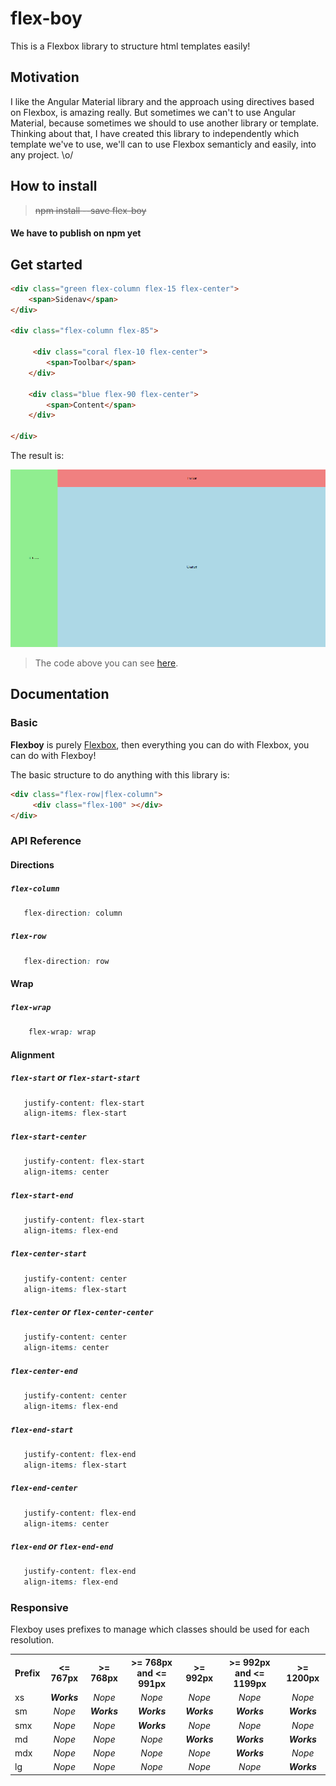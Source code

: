 # flex-boy
This is a Flexbox library to structure html templates easily!  

## Motivation
I like the Angular Material library and the approach using directives based on Flexbox, is amazing really. 
But sometimes we can't to use Angular Material, because sometimes we should to use another library or template. 
Thinking about that, I have created this library to independently which template we've to use, we'll can to use Flexbox semanticly and easily, into any project. \o/ 

## How to install 
> ~~npm install --save flex-boy~~
#### We have to publish on npm yet

## Get started
```html
<div class="green flex-column flex-15 flex-center">
    <span>Sidenav</span>
</div>
    
<div class="flex-column flex-85">

     <div class="coral flex-10 flex-center">
        <span>Toolbar</span> 
    </div>

    <div class="blue flex-90 flex-center">
        <span>Content</span> 
    </div>

</div>
```
The result is:

![alt tag](https://github.com/henriquecustodia/flex-boy/blob/master/images/example.png)

> The code above you can see [here](https://github.com/henriquecustodia/flex-boy/blob/master/examples/basic.html).

## Documentation

### Basic 
**Flexboy** is purely [Flexbox](https://developer.mozilla.org/en-US/docs/Web/CSS/CSS_Flexible_Box_Layout/Using_CSS_flexible_boxes), then everything you can do with Flexbox, you can do with Flexboy!

The basic structure to do anything with this library is:

```html
<div class="flex-row|flex-column">
     <div class="flex-100" ></div>
</div> 
```

### API Reference

#### Directions

##### ``flex-column``
```css
   flex-direction: column
```

##### ``flex-row``
```css
   flex-direction: row
```

#### Wrap

##### ``flex-wrap``
```css
    flex-wrap: wrap 
```

#### Alignment

##### ``flex-start`` or ``flex-start-start``
```css
   justify-content: flex-start
   align-items: flex-start
```

##### ``flex-start-center``
```css
   justify-content: flex-start
   align-items: center
```

##### ``flex-start-end``
```css
   justify-content: flex-start
   align-items: flex-end
```

##### ``flex-center-start``
```css
   justify-content: center
   align-items: flex-start
```

##### ``flex-center`` or ``flex-center-center``
```css
   justify-content: center
   align-items: center
```

##### ``flex-center-end``
```css
   justify-content: center
   align-items: flex-end
```

##### ``flex-end-start``
```css
   justify-content: flex-end
   align-items: flex-start
```

##### ``flex-end-center``
```css
   justify-content: flex-end
   align-items: center
```

##### ``flex-end`` or ``flex-end-end``
```css
   justify-content: flex-end
   align-items: flex-end
```

### Responsive

Flexboy uses prefixes to manage which classes should be used for each resolution. 

<table>
   <tr>
     <th>Prefix</th>
     <th><= 767px</th>
     <th>>= 768px</th>
     <th>>= 768px and <= 991px</th>
     <th>>= 992px</th>
     <th>>= 992px and <= 1199px</th>
     <th>>= 1200px</th>
   </tr>
   <tr>
       <td>xs</td>
       <td align="center"><b><em>Works</em></b></td>
       <td align="center"><em>Nope</em></td>
       <td align="center"><em>Nope</em></td>
       <td align="center"><em>Nope</em></td>
       <td align="center"><em>Nope</em></td>
       <td align="center"><em>Nope</em></td>
   </tr>
   <tr>
       <td>sm</td>
       <td align="center"><em>Nope</em></td>
       <td align="center"><b><em>Works</em></b></td>
       <td align="center"><b><em>Works</em></b></td>
       <td align="center"><b><em>Works</em></b></td>
       <td align="center"><b><em>Works</em></b></td>
       <td align="center"><b><em>Works</em></b></td>
   </tr>
   <tr>
      <td>smx</td>
      <td align="center"><em>Nope</em></td>
      <td align="center"><em>Nope</em></td>
      <td align="center"><b><em>Works</em></b></td>
      <td align="center"><em>Nope</em></td>
      <td align="center"><em>Nope</em></td>
      <td align="center"><em>Nope</em></td>
   </tr>
   <tr>
      <td>md</td>
      <td align="center"><em>Nope</em></td>
      <td align="center"><em>Nope</em></td>
      <td align="center"><em>Nope</em></td>
      <td align="center"><b><em>Works</em></b></td>
      <td align="center"><b><em>Works</em></b></td>
      <td align="center"><b><em>Works</em></b></td>
   </tr>
   <tr>
      <td>mdx</td>
      <td align="center"><em>Nope</em></td> 
      <td align="center"><em>Nope</em></td>
      <td align="center"><em>Nope</em></td>
      <td align="center"><em>Nope</em></td>
      <td align="center"><b><em>Works</em></b></td>
      <td align="center"><em>Nope</em></td>
   </tr>
   <tr>
      <td>lg</td>
      <td align="center"><em>Nope</em></td>  
      <td align="center"><em>Nope</em></td>
      <td align="center"><em>Nope</em></td>
      <td align="center"><em>Nope</em></td>
      <td align="center"><em>Nope</em></td>
      <td align="center"><b><em>Works</em></b></td>
   </tr>
</table>




